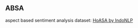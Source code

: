## ABSA
aspect based sentiment analysis
dataset: [HoASA by IndoNLP](https://github.com/IndoNLP/indonlu/tree/master/dataset/hoasa_absa-airy)